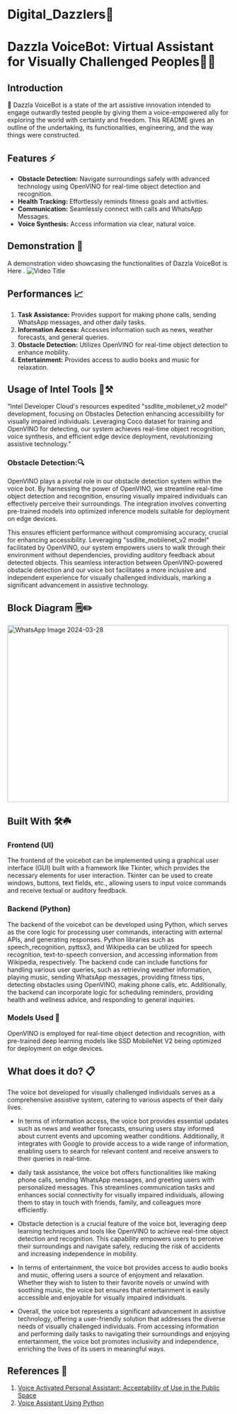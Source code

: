 # Digital_Dazzlers🌟
# Dazzla VoiceBot: Virtual Assistant for Visually Challenged Peoples🤖💫

## Introduction

🤖 Dazzla VoiceBot is a state of the art assistive innovation intended to engage outwardly tested people by giving them a voice-empowered ally for exploring the world with certainty and freedom. This README gives an outline of the undertaking, its functionalities, engineering, and the way things were constructed.

## Features ⚡

- **Obstacle Detection:** Navigate surroundings safely with advanced technology using OpenVINO for real-time object detection and recognition.
- **Health Tracking:** Effortlessly reminds fitness goals and activities.
- **Communication:** Seamlessly connect with calls and WhatsApp Messages.
- **Voice Synthesis:** Access information via clear, natural voice.

## Demonstration 📌

A demonstration video showcasing the functionalities of Dazzla VoiceBot is Here .
![Video Title](https://drive.google.com/file/d/1l7trWUNRuRJSiWBjhTRwGHDPPoI61Lsq/view?usp=drive_link)


## Performances 📈

1. **Task Assistance:** Provides support for making phone calls, sending WhatsApp messages, and other daily tasks.
2. **Information Access:** Accesses information such as news, weather forecasts, and general queries.
3. **Obstacle Detection:** Utilizes OpenVINO for real-time object detection to enhance mobility.
4. **Entertainment:** Provides access to audio books and music for relaxation.

## Usage of Intel Tools 🔧⚒️

"Intel Developer Cloud's resources expedited "ssdlite_mobilenet_v2 model" development, focusing on Obstacles Detection enhancing accessibility for visually impaired individuals. Leveraging Coco dataset for training and OpenVINO for detecting, our system achieves real-time object recognition, voice synthesis, and efficient edge device deployment, revolutionizing assistive technology."

### Obstacle Detection:🔍

OpenVINO plays a pivotal role in our obstacle detection system within the voice bot. By harnessing the power of OpenVINO, we streamline real-time object detection and recognition, ensuring visually impaired individuals can effectively perceive their surroundings. The integration involves converting pre-trained models into optimized inference models suitable for deployment on edge devices.

 This ensures efficient performance without compromising accuracy, crucial for enhancing accessibility. Leveraging "ssdlite_mobilenet_v2 model" facilitated by OpenVINO, our system empowers users to walk through their environment without dependencies, providing auditory feedback about detected objects. This seamless interaction between OpenVINO-powered obstacle detection and our voice bot facilitates a more inclusive and independent experience for visually challenged individuals, marking a significant advancement in assistive technology.
 
## Block Diagram 🗒️✏️

<img src="https://github.com/Vaishnavi-Rajasekaran/Digital_Dazzlers/assets/144234137/edbc342c-fb43-4a71-9edf-66b8071a83b4" alt="WhatsApp Image 2024-03-28" width="500" height="400">



## Built With 🛠️☘️

### Frontend (UI)

The frontend of the voicebot can be implemented using a graphical user interface (GUI) built with a framework like Tkinter, which provides the necessary elements for user interaction.
Tkinter can be used to create windows, buttons, text fields, etc., allowing users to input voice commands and receive textual or auditory feedback.

### Backend (Python)

The backend of the voicebot can be developed using Python, which serves as the core logic for processing user commands, interacting with external APIs, and generating responses.
Python libraries such as speech_recognition, pyttsx3, and Wikipedia can be utilized for speech recognition, text-to-speech conversion, and accessing information from Wikipedia, respectively.
The backend code can include functions for handling various user queries, such as retrieving weather information, playing music, sending WhatsApp messages, providing fitness tips, detecting obstacles using OpenVINO, making phone calls, etc.
Additionally, the backend can incorporate logic for scheduling reminders, providing health and wellness advice, and responding to general inquiries.

### Models Used 💫

OpenVINO is employed for real-time object detection and recognition, with pre-trained deep learning models like SSD MobileNet V2 being optimized for deployment on edge devices.

## What does it do? 📋

The voice bot developed for visually challenged individuals serves as a comprehensive assistive system, catering to various aspects of their daily lives. 

- In terms of information access, the voice bot provides essential updates such as news and weather forecasts, ensuring users stay informed about current events and upcoming weather conditions. Additionally, it integrates with Google to provide access to a wide range of information, enabling users to search for relevant content and receive answers to their queries in real-time.

- daily task assistance, the voice bot offers functionalities like making phone calls, sending WhatsApp messages, and greeting users with personalized messages. This streamlines communication tasks and enhances social connectivity for visually impaired individuals, allowing them to stay in touch with friends, family, and colleagues more efficiently.

- Obstacle detection is a crucial feature of the voice bot, leveraging deep learning techniques and tools like OpenVINO to achieve real-time object detection and recognition. This capability empowers users to perceive their surroundings and navigate safely, reducing the risk of accidents and increasing independence in mobility.

- In terms of entertainment, the voice bot provides access to audio books and music, offering users a source of enjoyment and relaxation. Whether they wish to listen to their favorite novels or unwind with soothing music, the voice bot ensures that entertainment is easily accessible and enjoyable for visually impaired individuals.

- Overall, the voice bot represents a significant advancement in assistive technology, offering a user-friendly solution that addresses the diverse needs of visually challenged individuals. From accessing information and performing daily tasks to navigating their surroundings and enjoying entertainment, the voice bot promotes inclusivity and independence, enriching the lives of its users in meaningful ways.


## References 📝

1. [Voice Activated Personal Assistant: Acceptability of Use in the Public Space](https://link.springer.com/chapter/10.1007/978-3-319-07863-2_32)
2. [Voice Assistant Using Python](https://www.ijirt.org/research-paper/publication/2/IJIRT102042.pdf)


